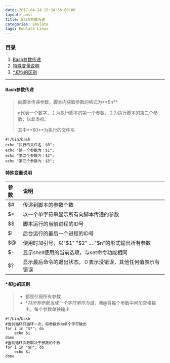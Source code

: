 ```yaml
---
date: 2017-04-24 15:34:56+00:00
layout: post
title: Bash参数传递
categories: Emulate
tags: Emulate Linux
---
```


### 目录

1. [Bash参数传递](#item1)
2. [特殊变量说明](#item2)
3. [$*和$@的区别](#item3)

---
#### <span id="item1">Bash参数传递</span>
> 向脚本传递参数，脚本内获取参数的格式为**$n**
> 
> n代表一个数字，１为执行脚本的第一个参数，２为执行脚本的第二个参数，以此类推。
> 
> 其中**$0**为执行的文件名
> 
```
#!/bin/bash
echo "执行的文件名：$0";
echo "第一个参数为：$1";
echo "第二个参数为：$2";
echo "第三个参数为：$3";
```

#### <span id="item2">特殊变量说明</span>
> 
|参数|说明|
|:-----|:-----|
|$#|传递到脚本的参数个数|
|$*|以一个单字符串显示所有向脚本传递的参数|
|$$|脚本运行的当前进程的ID号|
|$!|后台运行的最后一个进程的ID号|
|$@|使用时加引号，以"$1" "$2" … "$n"的形式输出所有参数|
|$-|显示shell使用的当前选项，与set命令功能相同|
|$?|显示最后命令的退出状态，０表示没错误，其他任何值表示有错误|


#### <span id="item3">$*和$@的区别</span>
> * 都是引用所有参数
> * $*将所有参数当成一个字符串作为值，而$@将每个参数中间加空格输出，每个参数单独输出

```
#!/bin/bash
#当前循环只循环一次，将参数作为单个字符输出
for i in "$*"; do
    echo $i
done
#当前循环次数取决于参数的个数
for i in "$@"; do
    echo $i
done
```